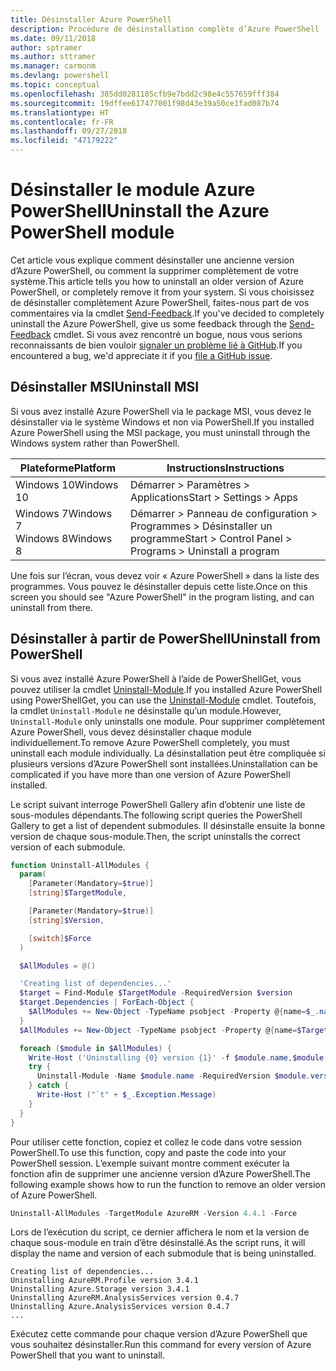 ```yaml
---
title: Désinstaller Azure PowerShell
description: Procédure de désinstallation complète d’Azure PowerShell
ms.date: 09/11/2018
author: sptramer
ms.author: sttramer
ms.manager: carmonm
ms.devlang: powershell
ms.topic: conceptual
ms.openlocfilehash: 385dd0281185cfb9e7bdd2c98e4c557659fff384
ms.sourcegitcommit: 19dffee617477001f98d43e39a50ce1fad087b74
ms.translationtype: HT
ms.contentlocale: fr-FR
ms.lasthandoff: 09/27/2018
ms.locfileid: "47179222"
---
```

# <a name="uninstall-the-azure-powershell-module"></a><span data-ttu-id="b754d-103">Désinstaller le module Azure PowerShell</span><span class="sxs-lookup"><span data-stu-id="b754d-103">Uninstall the Azure PowerShell module</span></span>

<span data-ttu-id="b754d-104">Cet article vous explique comment désinstaller une ancienne version d’Azure PowerShell, ou comment la supprimer complètement de votre système.</span><span class="sxs-lookup"><span data-stu-id="b754d-104">This article tells you how to uninstall an older version of Azure PowerShell, or completely remove it from your system.</span></span> <span data-ttu-id="b754d-105">Si vous choisissez de désinstaller complètement Azure PowerShell, faites-nous part de vos commentaires via la cmdlet [Send-Feedback](/powershell/module/azurerm.profile/send-feedback).</span><span class="sxs-lookup"><span data-stu-id="b754d-105">If you've decided to completely uninstall the Azure PowerShell, give us some feedback through the [Send-Feedback](/powershell/module/azurerm.profile/send-feedback) cmdlet.</span></span>
<span data-ttu-id="b754d-106">Si vous avez rencontré un bogue, nous vous serions reconnaissants de bien vouloir [signaler un problème lié à GitHub](https://github.com/azure/azure-powershell/issues).</span><span class="sxs-lookup"><span data-stu-id="b754d-106">If you encountered a bug, we'd appreciate it if you [file a GitHub issue](https://github.com/azure/azure-powershell/issues).</span></span>

## <a name="uninstall-msi"></a><span data-ttu-id="b754d-107">Désinstaller MSI</span><span class="sxs-lookup"><span data-stu-id="b754d-107">Uninstall MSI</span></span>

<span data-ttu-id="b754d-108">Si vous avez installé Azure PowerShell via le package MSI, vous devez le désinstaller via le système Windows et non via PowerShell.</span><span class="sxs-lookup"><span data-stu-id="b754d-108">If you installed Azure PowerShell using the MSI package, you must uninstall through the Windows system rather than PowerShell.</span></span>

| <span data-ttu-id="b754d-109">Plateforme</span><span class="sxs-lookup"><span data-stu-id="b754d-109">Platform</span></span> | <span data-ttu-id="b754d-110">Instructions</span><span class="sxs-lookup"><span data-stu-id="b754d-110">Instructions</span></span> |
|----------|--------------|
| <span data-ttu-id="b754d-111">Windows 10</span><span class="sxs-lookup"><span data-stu-id="b754d-111">Windows 10</span></span> | <span data-ttu-id="b754d-112">Démarrer > Paramètres > Applications</span><span class="sxs-lookup"><span data-stu-id="b754d-112">Start > Settings > Apps</span></span> |
| <span data-ttu-id="b754d-113">Windows 7</span><span class="sxs-lookup"><span data-stu-id="b754d-113">Windows 7</span></span> </br><span data-ttu-id="b754d-114">Windows 8</span><span class="sxs-lookup"><span data-stu-id="b754d-114">Windows 8</span></span> | <span data-ttu-id="b754d-115">Démarrer > Panneau de configuration > Programmes > Désinstaller un programme</span><span class="sxs-lookup"><span data-stu-id="b754d-115">Start > Control Panel > Programs > Uninstall a program</span></span> |

<span data-ttu-id="b754d-116">Une fois sur l’écran, vous devez voir « Azure PowerShell » dans la liste des programmes. Vous pouvez le désinstaller depuis cette liste.</span><span class="sxs-lookup"><span data-stu-id="b754d-116">Once on this screen you should see "Azure PowerShell" in the program listing, and can uninstall from there.</span></span>

## <a name="uninstall-from-powershell"></a><span data-ttu-id="b754d-117">Désinstaller à partir de PowerShell</span><span class="sxs-lookup"><span data-stu-id="b754d-117">Uninstall from PowerShell</span></span>

<span data-ttu-id="b754d-118">Si vous avez installé Azure PowerShell à l’aide de PowerShellGet, vous pouvez utiliser la cmdlet [Uninstall-Module](/powershell/module/powershellget/uninstall-module).</span><span class="sxs-lookup"><span data-stu-id="b754d-118">If you installed Azure PowerShell using PowerShellGet, you can use the [Uninstall-Module](/powershell/module/powershellget/uninstall-module) cmdlet.</span></span> <span data-ttu-id="b754d-119">Toutefois, la cmdlet `Uninstall-Module` ne désinstalle qu’un module.</span><span class="sxs-lookup"><span data-stu-id="b754d-119">However, `Uninstall-Module` only uninstalls one module.</span></span> <span data-ttu-id="b754d-120">Pour supprimer complètement Azure PowerShell, vous devez désinstaller chaque module individuellement.</span><span class="sxs-lookup"><span data-stu-id="b754d-120">To remove Azure PowerShell completely, you must uninstall each module individually.</span></span> <span data-ttu-id="b754d-121">La désinstallation peut être compliquée si plusieurs versions d’Azure PowerShell sont installées.</span><span class="sxs-lookup"><span data-stu-id="b754d-121">Uninstallation can be complicated if you have more than one version of Azure PowerShell installed.</span></span>

<span data-ttu-id="b754d-122">Le script suivant interroge PowerShell Gallery afin d’obtenir une liste de sous-modules dépendants.</span><span class="sxs-lookup"><span data-stu-id="b754d-122">The following script queries the PowerShell Gallery to get a list of dependent submodules.</span></span> <span data-ttu-id="b754d-123">Il désinstalle ensuite la bonne version de chaque sous-module.</span><span class="sxs-lookup"><span data-stu-id="b754d-123">Then, the script uninstalls the correct version of each submodule.</span></span>

```powershell
function Uninstall-AllModules {
  param(
    [Parameter(Mandatory=$true)]
    [string]$TargetModule,

    [Parameter(Mandatory=$true)]
    [string]$Version,

    [switch]$Force
  )

  $AllModules = @()

  'Creating list of dependencies...'
  $target = Find-Module $TargetModule -RequiredVersion $version
  $target.Dependencies | ForEach-Object {
    $AllModules += New-Object -TypeName psobject -Property @{name=$_.name; version=$_.requiredversion}
  }
  $AllModules += New-Object -TypeName psobject -Property @{name=$TargetModule; version=$Version}

  foreach ($module in $AllModules) {
    Write-Host ('Uninstalling {0} version {1}' -f $module.name,$module.version)
    try {
      Uninstall-Module -Name $module.name -RequiredVersion $module.version -Force:$Force -ErrorAction Stop
    } catch {
      Write-Host ("`t" + $_.Exception.Message)
    }
  }
}
```

<span data-ttu-id="b754d-124">Pour utiliser cette fonction, copiez et collez le code dans votre session PowerShell.</span><span class="sxs-lookup"><span data-stu-id="b754d-124">To use this function, copy and paste the code into your PowerShell session.</span></span> <span data-ttu-id="b754d-125">L’exemple suivant montre comment exécuter la fonction afin de supprimer une ancienne version d’Azure PowerShell.</span><span class="sxs-lookup"><span data-stu-id="b754d-125">The following example shows how to run the function to remove an older version of Azure PowerShell.</span></span>

```powershell
Uninstall-AllModules -TargetModule AzureRM -Version 4.4.1 -Force
```

<span data-ttu-id="b754d-126">Lors de l’exécution du script, ce dernier affichera le nom et la version de chaque sous-module en train d’être désinstallé.</span><span class="sxs-lookup"><span data-stu-id="b754d-126">As the script runs, it will display the name and version of each submodule that is being uninstalled.</span></span>

```output
Creating list of dependencies...
Uninstalling AzureRM.Profile version 3.4.1
Uninstalling Azure.Storage version 3.4.1
Uninstalling AzureRM.AnalysisServices version 0.4.7
Uninstalling Azure.AnalysisServices version 0.4.7
...
```

<span data-ttu-id="b754d-127">Exécutez cette commande pour chaque version d’Azure PowerShell que vous souhaitez désinstaller.</span><span class="sxs-lookup"><span data-stu-id="b754d-127">Run this command for every version of Azure PowerShell that you want to uninstall.</span></span>
